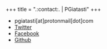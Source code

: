 +++
title = ".:contact:. | PGiatasti"
+++

* pgiatasti\[at\]protonmail\[dot\]com
* [Twitter](https://twitter.com/pgiatasti)
* [Facebook](https://www.facebook.com/pgiatasti)
* [Github](https://github.com/pgiatasti)
